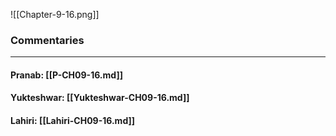 ![[Chapter-9-16.png]]

### Commentaries

---

#### Pranab: [[P-CH09-16.md]]

#### Yukteshwar: [[Yukteshwar-CH09-16.md]]

#### Lahiri: [[Lahiri-CH09-16.md]]
